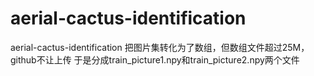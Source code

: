 # aerial-cactus-identification
aerial-cactus-identification
把图片集转化为了数组，但数组文件超过25M，github不让上传
于是分成train_picture1.npy和train_picture2.npy两个文件
